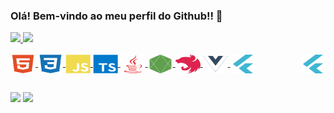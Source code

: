 ### Olá! Bem-vindo ao meu perfil do Github!! 👋


<div>
  <a href="https://github.com/gdvicentini">
    <img height="250em" src="https://github-readme-stats.vercel.app/api?username=gdvicentini&show_icons=true&theme=dark&include_all_commits=true&count_private=true" />
    <img height="250em" src="https://github-readme-stats.vercel.app/api/top-langs/?username=gdvicentini&layout=compact&langs_count=16&theme=dark" />
</div>
<div style="display: inline_block">
  <br />
  <img align="center" alt="Logo-Html" height="30" width="40" src="https://raw.githubusercontent.com/devicons/devicon/master/icons/html5/html5-plain.svg" />
  <img align="center" alt="Logo-Css" height="30" width="40" src="https://raw.githubusercontent.com/devicons/devicon/master/icons/css3/css3-plain.svg" />
  <img align="center" alt="Logo-Js" height="30" width="40" src="https://raw.githubusercontent.com/devicons/devicon/master/icons/javascript/javascript-plain.svg" />
  <img align="center" alt="Logo-Ts" height="30" width="40" src="https://raw.githubusercontent.com/devicons/devicon/master/icons/typescript/typescript-plain.svg" />
  <img align="center" alt="Logo-Java" height="30" width="40" src="https://raw.githubusercontent.com/devicons/devicon/master/icons/java/java-plain.svg" />
  <img align="center" alt="Logo-Nodejs" height="30" width="40" src="https://raw.githubusercontent.com/devicons/devicon/master/icons/nodejs/nodejs-plain.svg" />
  <img align="center" alt="Logo-Nestjs" height="30" width="40" src="https://raw.githubusercontent.com/devicons/devicon/master/icons/nestjs/nestjs-plain.svg" />
  <img align="center" alt="Logo-Vuejs" height="30" width="40" src="https://raw.githubusercontent.com/devicons/devicon/master/icons/vuejs/vuejs-plain.svg" />
  <img align="center" alt="Logo-Flutter" height="30" width="40" src="https://raw.githubusercontent.com/devicons/devicon/master/icons/flutter/flutter-plain.svg" />
  <img align="right" alt="-Flutter" height="30" width="40" src="https://raw.githubusercontent.com/devicons/devicon/master/icons/flutter/flutter-plain.svg" />
</div>

##

<div>
  <a href="https://www.linkedin.com/in/guilherme-dias-vicentini-672b03139" target="_blank"><img src="https://img.shields.io/badge/-LinkedIn-%230077B5?style=for-the-badge&logo=linkedin&logoColor=white" target="_blank"></a>
  <a href="mailto:gdvicentini@gmail.com" target="_blank"><img src="https://img.shields.io/badge/Gmail-D14836?style=for-the-badge&logo=gmail&logoColor=white" target="_blank"></a>
</div>

<!-- ![Snake animation]()

https://dev.to/envoy_/150-badges-for-github-pnk -->
